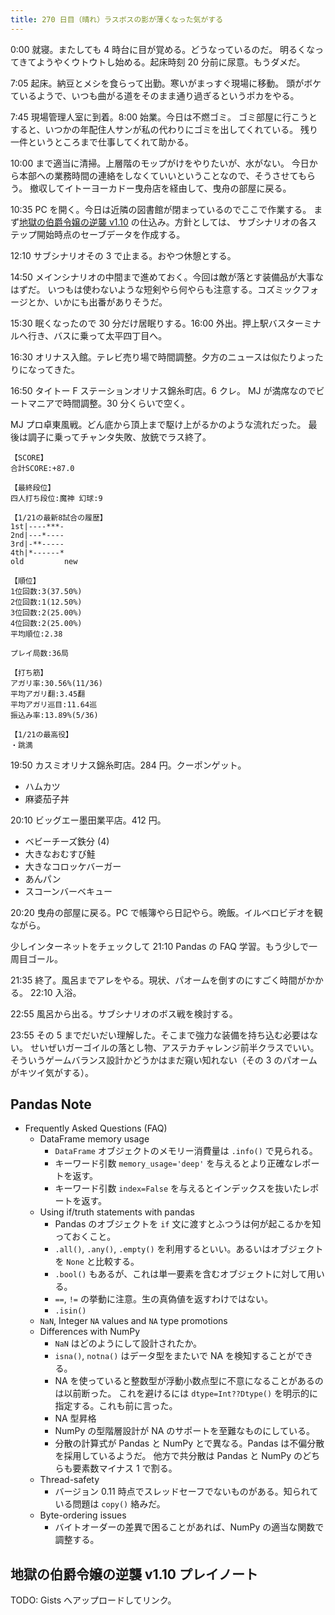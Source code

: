 ```yaml
---
title: 270 日目（晴れ）ラスボスの影が薄くなった気がする
---
```


0:00 就寝。またしても 4 時台に目が覚める。どうなっているのだ。
明るくなってきてようやくウトウトし始める。起床時刻 20 分前に尿意。もうダメだ。

7:05 起床。納豆とメシを食らって出勤。寒いがまっすぐ現場に移動。
頭がボケているようで、いつも曲がる道をそのまま通り過ぎるというポカをやる。

7:45 現場管理人室に到着。8:00 始業。今日は不燃ゴミ。
ゴミ部屋に行こうとすると、いつかの年配住人サンが私の代わりにゴミを出してくれている。
残り一件というところまで仕事してくれて助かる。

10:00 まで適当に清掃。上層階のモップがけをやりたいが、水がない。
今日から本部への業務時間の連絡をしなくていいということなので、そうさせてもらう。
撤収してイトーヨーカドー曳舟店を経由して、曳舟の部屋に戻る。

10:35 PC を開く。今日は近隣の図書館が閉まっているのでここで作業する。
まず[地獄の伯爵令嬢の逆襲 v1.10][bshf21] の仕込み。方針としては、
サブシナリオの各ステップ開始時点のセーブデータを作成する。

12:10 サブシナリオその 3 で止まる。おやつ休憩とする。

14:50 メインシナリオの中間まで進めておく。今回は敵が落とす装備品が大事なはずだ。
いつもは使わないような短剣やら何やらも注意する。コズミックフォージとか、いかにも出番がありそうだ。

15:30 眠くなったので 30 分だけ居眠りする。16:00 外出。押上駅バスターミナルへ行き、バスに乗って太平四丁目へ。

16:30 オリナス入館。テレビ売り場で時間調整。夕方のニュースは似たりよったりになってきた。

16:50 タイトー F ステーションオリナス錦糸町店。6 クレ。
MJ が満席なのでビートマニアで時間調整。30 分くらいで空く。

MJ プロ卓東風戦。どん底から頂上まで駆け上がるかのような流れだった。
最後は調子に乗ってチャンタ失敗、放銃でラス終了。

```text
【SCORE】
合計SCORE:+87.0

【最終段位】
四人打ち段位:魔神 幻球:9

【1/21の最新8試合の履歴】
1st|----***-
2nd|---*----
3rd|-**-----
4th|*------*
old         new

【順位】
1位回数:3(37.50%)
2位回数:1(12.50%)
3位回数:2(25.00%)
4位回数:2(25.00%)
平均順位:2.38

プレイ局数:36局

【打ち筋】
アガリ率:30.56%(11/36)
平均アガリ翻:3.45翻
平均アガリ巡目:11.64巡
振込み率:13.89%(5/36)

【1/21の最高役】
・跳満
```

19:50 カスミオリナス錦糸町店。284 円。クーポンゲット。

* ハムカツ
* 麻婆茄子丼

20:10 ビッグエー墨田業平店。412 円。

* ベビーチーズ鉄分 (4)
* 大きなおむすび鮭
* 大きなコロッケバーガー
* あんパン
* スコーンバーベキュー

20:20 曳舟の部屋に戻る。PC で帳簿やら日記やら。晩飯。イルベロビデオを観ながら。

少しインターネットをチェックして 21:10 Pandas の FAQ 学習。もう少しで一周目ゴール。

21:35 終了。風呂までアレをやる。現状、パオームを倒すのにすごく時間がかかる。
22:10 入浴。

22:55 風呂から出る。サブシナリオのボス戦を検討する。

23:55 その 5 までだいだい理解した。そこまで強力な装備を持ち込む必要はない。
せいぜいガーゴイルの落とし物、アステカチャレンジ前半クラスでいい。
そういうゲームバランス設計かどうかはまだ窺い知れない（その 3 のパオームがキツイ気がする）。

## Pandas Note

* Frequently Asked Questions (FAQ)
  * DataFrame memory usage
    * `DataFrame` オブジェクトのメモリー消費量は `.info()` で見られる。
    * キーワード引数 `memory_usage='deep'` を与えるとより正確なレポートを返す。
    * キーワード引数 `index=False` を与えるとインデックスを抜いたレポートを返す。
  * Using if/truth statements with pandas
    * Pandas のオブジェクトを `if` 文に渡すとふつうは何が起こるかを知っておくこと。
    * `.all()`, `.any()`, `.empty()` を利用するといい。あるいはオブジェクトを `None` と比較する。
    * `.bool()` もあるが、これは単一要素を含むオブジェクトに対して用いる。
    * `==`, `!=` の挙動に注意。生の真偽値を返すわけではない。
    * `.isin()`
  * `NaN`, Integer `NA` values and `NA` type promotions
  * Differences with NumPy
    * `NaN` はどのようにして設計されたか。
    * `isna()`, `notna()` はデータ型をまたいで NA を検知することができる。
    * NA を使っていると整数型が浮動小数点型に不意になることがあるのは以前断った。
      これを避けるには `dtype=Int??Dtype()` を明示的に指定する。これも前に言った。
    * NA 型昇格
    * NumPy の型階層設計が NA のサポートを至難なものにしている。
    * 分散の計算式が Pandas と NumPy とで異なる。Pandas は不偏分散を採用しているようだ。
      他方で共分散は Pandas と NumPy のどちらも要素数マイナス 1 で割る。
  * Thread-safety
    * バージョン 0.11 時点でスレッドセーフでないものがある。知られている問題は `copy()` 絡みだ。
  * Byte-ordering issues
    * バイトオーダーの差異で困ることがあれば、NumPy の適当な関数で調整する。

## 地獄の伯爵令嬢の逆襲 v1.10 プレイノート

TODO: Gists へアップロードしてリンク。

[bshf21]: https://www.freem.ne.jp/win/game/24805
